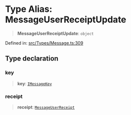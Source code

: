# Type Alias: MessageUserReceiptUpdate

> **MessageUserReceiptUpdate**: `object`

Defined in: [src/Types/Message.ts:309](https://github.com/Fokusdotid/Baileys/blob/49e815e65b8f4aea31725e09dcf4815734557e39/src/Types/Message.ts#L309)

## Type declaration

### key

> **key**: [`IMessageKey`](../namespaces/proto/interfaces/IMessageKey.md)

### receipt

> **receipt**: [`MessageUserReceipt`](MessageUserReceipt.md)
